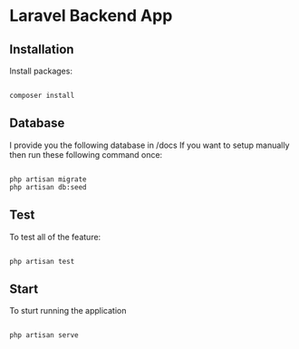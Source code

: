
# Laravel Backend App

  

## Installation

Install packages:

  

```shell

composer install

```

  

## Database

I provide you the following database in /docs
If you want to setup manually then run these following command once:

```shell

php artisan migrate
php artisan db:seed

```

  

## Test

To test all of the feature:

```shell

php artisan test

```

## Start
To sturt running the application

```shell

php artisan serve

```